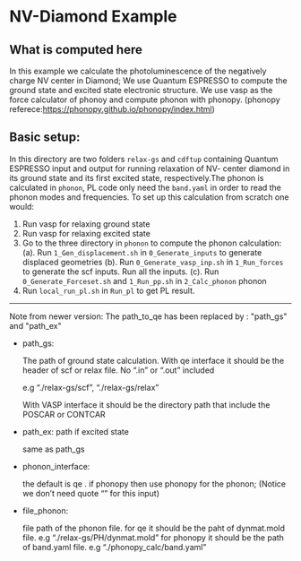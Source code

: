 NV-Diamond Example
===================================

What is computed here
-----------------------------------
In this example we calculate the photoluminescence of the negatively charge NV center in Diamond; We use Quantum ESPRESSO to compute the ground state and excited state electronic structure. We use vasp as the force calculator of phonoy and compute phonon with phonopy.  (phonopy referece:https://phonopy.github.io/phonopy/index.html)

Basic setup:
-----------------------------------
In this directory are two folders `relax-gs` and `cdftup` containing Quantum ESPRESSO input and output for running relaxation of NV- center diamond in its ground state and its first excited state, respectively.The phonon is calculated in `phonon`, PL code only need the `band.yaml` in order to read the phonon modes and frequencies. To set up this calculation from scratch one would:

1. Run vasp for relaxing ground state 
2. Run vasp for relaxing excited state 
3. Go to the three directory in `phonon` to compute the phonon calculation:
    (a). Run `1_Gen_displacement.sh` in `0_Generate_inputs` to generate displaced geometries 
    (b). Run `0_Generate_vasp_inp.sh` in `1_Run_forces` to generate the scf inputs. Run all the inputs.
    (c). Run `0_Generate_Forceset.sh` and `1_Run_pp.sh` in `2_Calc_phonon` phonon
4. Run `local_run_pl.sh` in `Run_pl` to get PL result.

-----------------------------------
Note from newer version:
The path_to_qe has been replaced by : "path_gs" and "path_ex"
- path_gs:
    
    The path of ground state calculation. 
    With qe interface it should be the header of scf or relax file. No “.in” or “.out” included
    
    e.g “./relax-gs/scf”, “./relax-gs/relax”
    
    With VASP interface it should be the directory path that include the POSCAR or CONTCAR
    
- path_ex: path if excited state
    
    same as path_gs
    
- phonon_interface:
    
    the default is qe . if phonopy then use phonopy for the phonon;
    (Notice we don’t need quote “” for this input)
    
- file_phonon:
    
    file path of the phonon file. 
    for qe it should be the paht of dynmat.mold file. e.g “./relax-gs/PH/dynmat.mold”
    for phonopy it should be the path of band.yaml file. e.g “./phonopy_calc/band.yaml”
